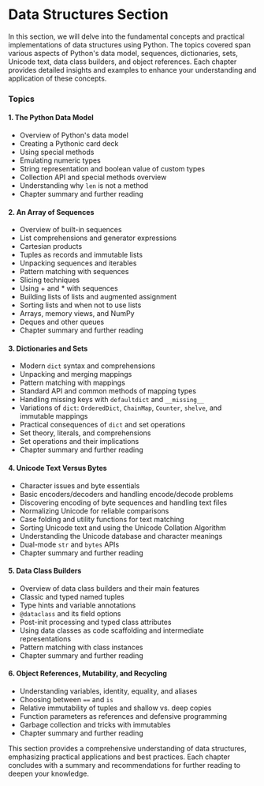# Data Structures Section
In this section, we will delve into the fundamental concepts and practical implementations of data structures using Python. The topics covered span various aspects of Python's data model, sequences, dictionaries, sets, Unicode text, data class builders, and object references. Each chapter provides detailed insights and examples to enhance your understanding and application of these concepts.

### Topics

#### 1. The Python Data Model
- Overview of Python's data model
- Creating a Pythonic card deck
- Using special methods
- Emulating numeric types
- String representation and boolean value of custom types
- Collection API and special methods overview
- Understanding why `len` is not a method
- Chapter summary and further reading

#### 2. An Array of Sequences
- Overview of built-in sequences
- List comprehensions and generator expressions
- Cartesian products
- Tuples as records and immutable lists
- Unpacking sequences and iterables
- Pattern matching with sequences
- Slicing techniques
- Using + and * with sequences
- Building lists of lists and augmented assignment
- Sorting lists and when not to use lists
- Arrays, memory views, and NumPy
- Deques and other queues
- Chapter summary and further reading

#### 3. Dictionaries and Sets
- Modern `dict` syntax and comprehensions
- Unpacking and merging mappings
- Pattern matching with mappings
- Standard API and common methods of mapping types
- Handling missing keys with `defaultdict` and `__missing__`
- Variations of `dict`: `OrderedDict`, `ChainMap`, `Counter`, `shelve`, and immutable mappings
- Practical consequences of `dict` and set operations
- Set theory, literals, and comprehensions
- Set operations and their implications
- Chapter summary and further reading

#### 4. Unicode Text Versus Bytes
- Character issues and byte essentials
- Basic encoders/decoders and handling encode/decode problems
- Discovering encoding of byte sequences and handling text files
- Normalizing Unicode for reliable comparisons
- Case folding and utility functions for text matching
- Sorting Unicode text and using the Unicode Collation Algorithm
- Understanding the Unicode database and character meanings
- Dual-mode `str` and `bytes` APIs
- Chapter summary and further reading

#### 5. Data Class Builders
- Overview of data class builders and their main features
- Classic and typed named tuples
- Type hints and variable annotations
- `@dataclass` and its field options
- Post-init processing and typed class attributes
- Using data classes as code scaffolding and intermediate representations
- Pattern matching with class instances
- Chapter summary and further reading

#### 6. Object References, Mutability, and Recycling
- Understanding variables, identity, equality, and aliases
- Choosing between `==` and `is`
- Relative immutability of tuples and shallow vs. deep copies
- Function parameters as references and defensive programming
- Garbage collection and tricks with immutables
- Chapter summary and further reading

This section provides a comprehensive understanding of data structures, emphasizing practical applications and best practices. Each chapter concludes with a summary and recommendations for further reading to deepen your knowledge.